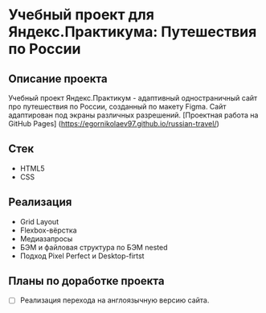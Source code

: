 # Учебный проект для Яндекс.Практикума: Путешествия по России

## Описание проекта
Учебный проект Яндекс.Практикум - адаптивный одностраничный сайт про путешествия по России, созданный по макету Figma. Сайт адаптирован под экраны различных разрешений.
[Проектная работа на GitHub Pages] (https://egornikolaev97.github.io/russian-travel/)

## Стек

- HTML5
- CSS
## Реализация

- Grid Layout
- Flexbox-вёрстка
- Медиазапросы
- БЭМ и файловая структура по БЭМ nested
- Подход Pixel Perfect и Desktop-firtst

## Планы по доработке проекта
- [ ] Реализация перехода на англоязычную версию сайта.
